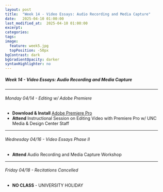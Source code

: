 ```yaml
---
layout: post
title:  "Week 14 - Video Essays: Audio Recording and Media Capture"
date:   2025-04-10 01:00:00
last_modified_at:  2025-04-10 01:00:00
excerpt: 
categories: 
tags: 
image:
  feature: week5.jpg
  topPosition: -50px
bgContrast: dark
bgGradientOpacity: darker
syntaxHighlighter: no
---
```

##### **Week 14 - Video Essays: Audio Recording and Media Capture**

---

###### Monday 04/14 - Editing w/ Adobe Premiere

- **Download & Install** [Adobe Premiere Pro](https://software.sites.unc.edu/adobe/)
- **Attend** Instructional Session on Editing Video with Premiere Pro w/ UNC Media & Design Center Staff

---

###### Wednesday 04/16 - Video Essays Phase II

- **Attend** Audio Recording and Media Capture Workshop

---

###### Friday 04/18 - Recitations Cancelled

- **NO CLASS** - UNIVERSITY HOLIDAY
